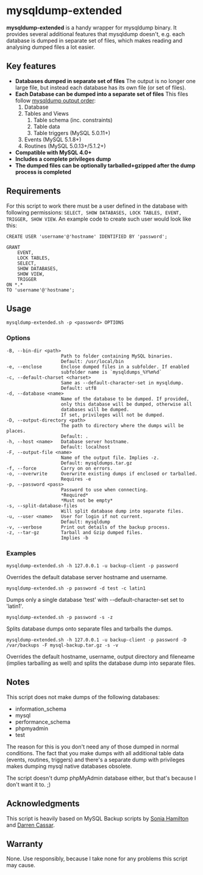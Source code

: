 # mysqldump-extended

**mysqldump-extended** is a handy wrapper for mysqldump binary. It provides several additional features that mysqldump doesn't, e.g. each database is dumped in separate set of files, which makes reading and analysing dumped files a lot easier.

## Key features
- **Databases dumped in separate set of files**
The output is no longer one large file, but instead each database has its own file (or set of files).
- **Each Database can be dumped into a separate set of files**
This files follow [mysqldump output order](http://stackoverflow.com/a/9136706/108878):
  1. Database
  2. Tables and Views
     1. Table schema (inc. constraints)
     2. Table data
     3. Table triggers (MySQL 5.0.11+)
  3. Events (MySQL 5.1.8+)
  4. Routines (MySQL 5.0.13+/5.1.2+)
- **Compatible with MySQL 4.0+**
- **Includes a complete privileges dump**
- **The dumped files can be optionally tarballed+gzipped after the dump process is completed**

## Requirements
For this script to work there must be a user defined in the database with following permissions:
`SELECT, SHOW DATABASES, LOCK TABLES, EVENT, TRIGGER, SHOW VIEW`.
An example code to create such user would look like this:

    CREATE USER 'username'@'hostname' IDENTIFIED BY 'password';

    GRANT
        EVENT,
        LOCK TABLES,
        SELECT,
        SHOW DATABASES,
        SHOW VIEW,
        TRIGGER
    ON *.*
    TO 'username'@'hostname';

## Usage
`mysqldump-extended.sh -p <password> OPTIONS`

### Options
    -B, --bin-dir <path>
                        Path to folder containing MySQL binaries.
                        Default: /usr/local/bin
    -e, --enclose       Enclose dumped files in a subfolder. If enabled
						subfolder name is `mysqldumps_%Y%m%d`
    -c, --default-charset <charset>
                        Same as --default-character-set in mysqldump.
                        Default: utf8
    -d, --database <name>
                        Name of the database to be dumped. If provided,
                        only this database will be dumped, otherwise all
                        databases will be dumped.
						If set, privileges will not be dumped.
    -D, --output-directory <path>
                        The path to directory where the dumps will be places.
                        Default: .
    -h, --host <name>   Database server hostname.
                        Default: localhost
    -F, --output-file <name>
                        Name of the output file. Implies -z.
                        Default: mysqldumps.tar.gz
    -f, --force         Carry on on errors.
    -o, --overwrite		Overwrite existing dumps if enclosed or tarballed.
						Requires -e
    -p, --password <pass>
                        Password to use when connecting.
                        *Required*
                        *Must not be empty*
    -s, --split-database-files
						Will split database dump into separate files.
    -u, --user <name>   User for login if not current.
                        Default: mysqldump
    -v, --verbose       Print out details of the backup process.
    -z, --tar-gz        Tarball and Gzip dumped files.
						Implies -b


### Examples
`mysqldump-extended.sh -h 127.0.0.1 -u backup-client -p password`

Overrides the default database server hostname and username.

`mysqldump-extended.sh -p password -d test -c latin1`

Dumps only a single database 'test' with --default-character-set set to 'latin1'.

`mysqldump-extended.sh -p password -s -z`

Splits database dumps onto separate files and tarballs the dumps.

`mysqldump-extended.sh -h 127.0.0.1 -u backup-client -p password -D /var/backups -F mysql-backup.tar.gz -s -v`

Overrides the default hostname, username, output directory and fileneame (implies tarballing as well) and splits the database dump into separate files.

## Notes
This script does not make dumps of the following databases:

- information_schema
- mysql
- performance_schema
- phpmyadmin
- test

The reason for this is you don't need any of those dumped in normal conditions. The fact that you make dumps with all additional table data (events, routines, triggers) and there's a separate dump with privileges makes dumping mysql native databases obsolete.

The script doesn't dump phpMyAdmin database either, but that's because I don't want it to. ;)

## Acknowledgments
This script is heavily based on MySQL Backup scripts by [Sonia Hamilton](http://soniahamilton.wordpress.com/2005/11/16/backup-multiple-databases-into-separate-files/) and [Darren Cassar](http://mysqlpreacher.com/wordpress/2010/08/dumping-ddl-mysqldump-tables-stored-procedures-events-triggers-separately/).

## Warranty
None. Use responsibly, because I take none for any problems this script may cause.
